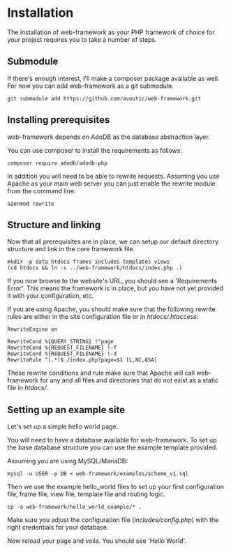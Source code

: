 # Installation

The installation of web-framework as your PHP framework of choice for your project requires you to take a number of steps.

## Submodule

If there's enough interest, I'll make a composer package available as well. For now you can add web-framework as a git submodule.

```
git submodule add https://github.com/avoutic/web-framework.git
```

## Installing prerequisites

web-framework depends on AdoDB as the database abstraction layer.

You can use composer to install the requirements as follows:

```
composer require adodb/adodb-php
```

In addition you will need to be able to rewrite requests. Assuming you use Apache as your main web server you can just enable the rewrite module from the command line:

```
a2enmod rewrite
```

## Structure and linking

Now that all prerequisites are in place, we can setup our default directory structure and link in the core framework file.

```
mkdir -p data htdocs frames includes templates views
(cd htdocs && ln -s ../web-framework/htdocs/index.php .)
```

If you now browse to the website's URL, you should see a 'Requirements Error'. This means the framework is in place, but you have not yet provided it with your configuration, etc.

If you are using Apache, you should make sure that the following rewrite rules are either in the site configuration file or in _htdocs/.htaccess_:

```
RewriteEngine on

RewriteCond %{QUERY_STRING} !^page
RewriteCond %{REQUEST_FILENAME} !-f
RewriteCond %{REQUEST_FILENAME} !-d
RewriteRule ^(.*)$ /index.php?page=$1 [L,NC,QSA]
```

These rewrite conditions and rule make sure that Apache will call web-framework for any and all files and directories that do not exist as a static file in _htdocs/_.

## Setting up an example site

Let's set up a simple hello world page.

You will need to have a database available for web-framework.
To set up the base database structure you can use the example template provided.

Assuming you are using MySQL/MariaDB:

```
mysql -u USER -p DB < web-framework/examples/scheme_v1.sql
```

Then we use the example hello_world files to set up your first configuration file, frame file, view file, template file and routing logic.

```
cp -a web-framework/hello_world_example/* .
```

Make sure you adjust the configuration file (_includes/config.php_) with the right credentials for your database.

Now reload your page and voila. You should see 'Hello World'.
